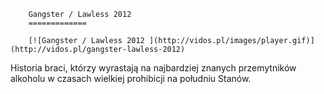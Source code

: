 
        Gangster / Lawless 2012 
        =============
        
        [![Gangster / Lawless 2012 ](http://vidos.pl/images/player.gif)](http://vidos.pl/gangster-lawless-2012)
        
        
 Historia braci, którzy wyrastają na najbardziej znanych przemytników alkoholu w czasach wielkiej prohibicji na południu Stanów.
    
